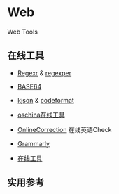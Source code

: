 # Web
Web Tools


## 在线工具

- [Regexr](http://www.regexr.com/) & [regexper](https://regexper.com/)

- [BASE64](http://www1.tc711.com/tool/BASE64.htm)

- [kjson](http://www.kjson.com/) & [codeformat](http://tool.oschina.net/codeformat/json)

- [oschina在线工具](http://tool.oschina.net/)

- [OnlineCorrection](http://www.onlinecorrection.com/) 在线英语Check

- [Grammarly](https://www.grammarly.com/)

- [在线工具](http://tool.lu/)

## 实用参考  







